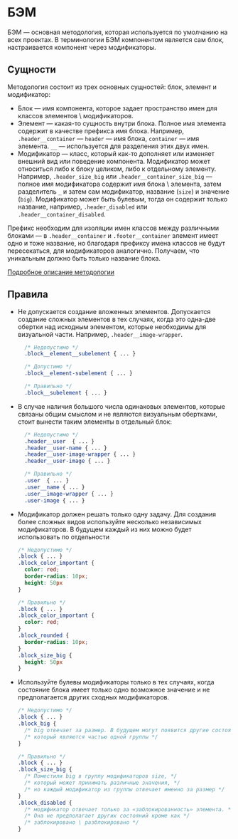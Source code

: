 # БЭМ

БЭМ — основная методология, которая используется по умолчанию на всех проектах.
В терминологии БЭМ компонентом является сам блок, настраивается компонент через
модификаторы.

## Сущности

Методология состоит из трех основных сущностей: блок, элемент и модификатор:

- Блок — имя компонента, которое задает пространство имен для классов
  элементов \ модификаторов.
- Элемент — какая-то сущность внутри блока. Полное имя элемента cодержит в
  качестве префикса имя блока. Например, `.header__container` — `header` — имя
  блока, `container` — имя элемента.
  `__` — используется для разделения этих двух имен.
- Модификатор — класс, который как-то дополняет или изменяет внешний вид или
  поведение компонента. Модификатор может относиться либо к блоку целиком,
  либо к отдельному элементу. Например, `.header_size_big` или
  `.header__container_size_big` — полное имя модификатора содержит
  имя блока \ элемента, затем разделитель `_` и затем сам модификатор,
  название (`size`) и значение (`big`). Модификатор может быть булевым, тогда
  он содержит только название, например, `.header_disabled` или
  `.header__container_disabled`.

Префикс необходим для изоляции имен классов между различными блоками — в
`.header__container` и `.footer__container` элемент имеет одно и тоже название,
но благодаря префиксу имена классов не будут пересекаться, для модификаторов
аналогично. Получаем, что уникальным должно быть только название блока.

[Подробное описание методологии](https://ru.bem.info/methodology/)

## Правила

- Не допускается создание вложенных элементов. Допускается создание сложных
  элементов в тех случаях, когда это одна-две обертки над исходным элементом,
  которые необходимы для визуальной части. Например, `.header__image-wrapper`.

  ```css
    /* Недопустимо */
    .block__element__subelement { ... }

    /* Допустимо */
    .block__element-subelement { ... }

    /* Правильно */
    .block__subelement { ... }
  ```

- В случае наличия большого числа одинаковых элементов, которые связаны общим
  смыслом и не являются визуальным обертками, стоит вынести таким элементы в
  отдельный блок:

  ```css
    /* Недопустимо */
    .header__user  { ... }
    .header__user-name { ... }
    .header__user-image-wrapper { ... }
    .header__user-image { ... }

    /* Правильно */
    .user  { ... }
    .user__name { ... }
    .user__image-wrapper { ... }
    .user-image { ... }
  ```

- Модификатор должен решать только одну задачу. Для создания более сложных
  видов используйте несколько независимых модификаторов. В будущем каждый из
  них можно будет использовать по отдельности

  ```css
  /* Недопустимо */
  .block { ... }
  .block_color_important {
    color: red;
    border-radius: 10px;
    height: 50px
  }  

  /* Правильно */
  .block { ... }
  .block_color_important {
    color: red;
  }
  .block_rounded {
    border-radius: 10px;
  }
  .block_size_big {
    height: 50px
  }
  ```

- Используйте булевы модификаторы только в тех случаях, когда состояние
  блока имеет только одно возможное значение и не предполагается других
  сходных модификаторов.

  ```css
  /* Недопустимо */
  .block { ... }
  .block_big {
    /* big отвечает за размер. В будущем могут появится другие состояния, */
    /* который являются частью одной группы */
  }  

  /* Правильно */
  .block { ... }
  .block_size_big {
    /* Поместили big в группу модификаторов size, */
    /* который может принимать различные значения, */
    /* но каждый модификатор из группы отвечает именно за размер */
  }  
  .block_disabled {
    /* модификатор отвечает только за «заблокированность» элемента. */
    /* Она не предполагает других состояний кроме как */
    /* заблокировано \ разблокировано */
  }
  ```